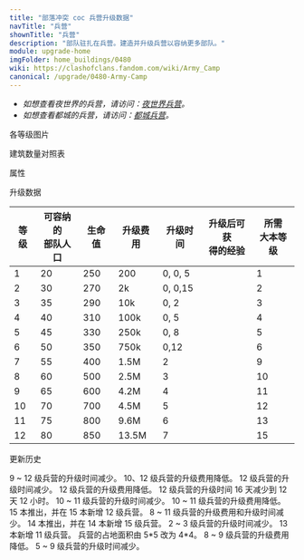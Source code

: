 ```yaml
---
title: "部落冲突 coc 兵营升级数据"
navTitle: "兵营"
shownTitle: "兵营"
description: "部队驻扎在兵营。建造并升级兵营以容纳更多部队。"
module: upgrade-home
imgFolder: home_buildings/0480
wiki: https://clashofclans.fandom.com/wiki/Army_Camp
canonical: /upgrade/0480-Army-Camp
---
```


- *如想查看夜世界的兵营，请访问：[夜世界兵营](/upgrade/1281-Army-Camp)。*
- *如想查看都城的兵营，请访问：[都城兵营](/upgrade/2300-Army-Camp)。*

<UnitInfo :folder="$frontmatter.imgFolder" imgSrc="Army_Camp12.png" :imgAlt="$frontmatter.navTitle" :description="$frontmatter.description" :isSmallImg="true" />

<SmallTitle>各等级图片</SmallTitle>

<Panel>
    <UnitImgGroup :folder="$frontmatter.imgFolder">
        <UnitImg imgTitle="1 级" imgSrc="Army_Camp1.png" />
        <UnitImg imgTitle="2 级" imgSrc="Army_Camp2.png" />
        <UnitImg imgTitle="3 级" imgSrc="Army_Camp3.png" />
        <UnitImg imgTitle="4 级" imgSrc="Army_Camp4.png" />
        <UnitImg imgTitle="5 级" imgSrc="Army_Camp5.png" />
        <UnitImg imgTitle="6 级" imgSrc="Army_Camp6.png" />
        <UnitImg imgTitle="7 级" imgSrc="Army_Camp7.png" />
        <UnitImg imgTitle="8 级" imgSrc="Army_Camp8.png" />
        <UnitImg imgTitle="9 级" imgSrc="Army_Camp9.png" />
        <UnitImg imgTitle="10 级" imgSrc="Army_Camp10.png" />
        <UnitImg imgTitle="11 级" imgSrc="Army_Camp11.png" />
        <UnitImg imgTitle="12 级" imgSrc="Army_Camp12.png" />
    </UnitImgGroup>
</Panel>

<SmallTitle>建筑数量对照表</SmallTitle>

<BuildingNum>
    <BuildingNumRow title="大本等级" num="1 - 2, 3 - 4, 5 - 6, 7 - 17" />
    <BuildingNumRow title="建筑数量" num="    1,     2,     3,      4" />
</BuildingNum>

<SmallTitle>属性</SmallTitle>

<UnitProperties>
    <UnitProperty pKey="占地面积" pValue="4×4" />
    <UnitProperty pKey="判定面积" pValue="2×2" :isJudgeSquare="true" />
</UnitProperties>

<SmallTitle>升级数据</SmallTitle>

<script setup>
const tableExtraInfo = [
    {
        "column": 3,
        "type": "cost",
        "gpClass": "building",
        "icon": "Elixir"
    },
    {
        "column": 4,
        "type": "time",
        "gpClass": "building"
    },
    {
        "column": 5,
        "type": "exp",
        "icon": "Exp"
    }
];
</script>

<UnitTable :tableExtraInfo="tableExtraInfo">

| 等级 | 可容纳的<br>部队人口 | 生命值 | 升级费用 | 升级时间 | 升级后可获<br>得的经验  | 所需<br>大本等级 |
| ---- |        ----        |  ----  |   ----  |    ---  |          ---          |       ---       |
|    1 |          20        |   250  |    200  |  0, 0, 5|                       |         1       |
|    2 |          30        |   270  |     2k  |  0, 0,15|                       |         2       |
|    3 |          35        |   290  |    10k  |  0, 2   |                       |         3       |
|    4 |          40        |   310  |   100k  |  0, 5   |                       |         4       |
|    5 |          45        |   330  |   250k  |  0, 8   |                       |         5       |
|    6 |          50        |   350  |   750k  |  0,12   |                       |         6       |
|    7 |          55        |   400  |   1.5M  |  2      |                       |         9       |
|    8 |          60        |   500  |   2.5M  |  3      |                       |        10       |
|    9 |          65        |   600  |   4.2M  |  4      |                       |        11       |
|   10 |          70        |   700  |   4.5M  |  5      |                       |        12       |
|   11 |          75        |   800  |   9.6M  |  6      |                       |        13       |
|   12 |          80        |   850  |  13.5M  |  7      |                       |        15       |
</UnitTable>

<SmallTitle>更新历史</SmallTitle>

<Timeline>
    <TimelineItem date="2024/11/25">  
        <TimelineRow>9 ~ 12 级兵营的升级时间减少。</TimelineRow>
        <TimelineRow>10、12 级兵营的升级费用降低。</TimelineRow>
    </TimelineItem>
    <TimelineItem date="2024/06/18">
        <TimelineRow>12 级兵营的升级时间减少。</TimelineRow>
        <TimelineRow>12 级兵营的升级费用降低。</TimelineRow>
    </TimelineItem>
    <TimelineItem date="2023/12/12">
        <TimelineRow>12 级兵营的升级时间 16 天减少到 12 天 12 小时。</TimelineRow>
    </TimelineItem>
    <TimelineItem date="2023/06/12">
        <TimelineRow>10 ~ 11 级兵营的升级时间减少。</TimelineRow>
        <TimelineRow>10 ~ 11 级兵营的升级费用降低。</TimelineRow>
    </TimelineItem>
    <TimelineItem date="2022/10/10">
        <TimelineRow>15 本推出，并在 15 本新增 12 级兵营。</TimelineRow>
        <TimelineRow>8 ~ 11 级兵营的升级费用和升级时间减少。</TimelineRow>
    </TimelineItem>
    <TimelineItem date="2021/04/12">
        <TimelineRow>14 本推出，并在 14 本新增 15 级兵营。</TimelineRow>
        <TimelineRow>2 ~ 3 级兵营的升级时间减少。</TimelineRow>
    </TimelineItem>
    <TimelineItem date="2020/10/12">
        <TimelineRow>13 本新增 11 级兵营。</TimelineRow>
    </TimelineItem>
    <TimelineItem date="2019/12/09">
        <TimelineRow>兵营的占地面积由 5*5 改为 4*4。</TimelineRow>
    </TimelineItem>
        <TimelineItem date="2019/04/02">
        <TimelineRow>8 ~ 9 级兵营的升级费用降低。</TimelineRow>
        <TimelineRow>5 ~ 9 级兵营的升级时间减少。</TimelineRow>
    </TimelineItem>
    <TimelineItem :historyBottom="true" />
</Timeline>